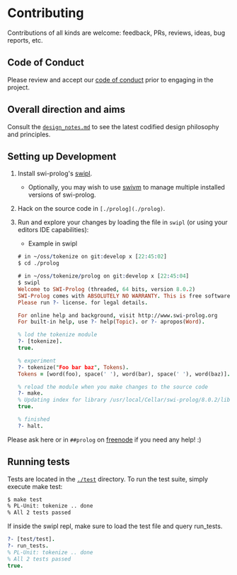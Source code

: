 # Contributing

Contributions of all kinds are welcome: feedback, PRs, reviews, ideas, bug
reports, etc.

## Code of Conduct

Please review and accept our [code of conduct](CODE_OF_CONDUCT.md) prior to
engaging in the project.

## Overall direction and aims

Consult the [`design_notes.md`](design_notes.md) to see the latest codified
design philosophy and principles.

## Setting up Development

1. Install swi-prolog's [swipl](http://www.swi-prolog.org/download/stable).
    - Optionally, you may wish to use [swivm](https://github.com/fnogatz/swivm) to
      manage multiple installed versions of swi-prolog.
2. Hack on the source code in `[./prolog](./prolog)`.
3. Run and explore your changes by loading the file in `swipl` (or using your
   editors IDE capabilities):
    - Example in swipl

    ```prolog
    # in ~/oss/tokenize on git:develop x [22:45:02]
    $ cd ./prolog

    # in ~/oss/tokenize/prolog on git:develop x [22:45:04]
    $ swipl
    Welcome to SWI-Prolog (threaded, 64 bits, version 8.0.2)
    SWI-Prolog comes with ABSOLUTELY NO WARRANTY. This is free software.
    Please run ?- license. for legal details.

    For online help and background, visit http://www.swi-prolog.org
    For built-in help, use ?- help(Topic). or ?- apropos(Word).

    % lod the tokenize module
    ?- [tokenize].
    true.

    % experiment
    ?- tokenize("Foo bar baz", Tokens).
    Tokens = [word(foo), space(' '), word(bar), space(' '), word(baz)].

    % reload the module when you make changes to the source code
    ?- make.
    % Updating index for library /usr/local/Cellar/swi-prolog/8.0.2/libexec/lib/swipl/library/
    true.

    % finished
    ?- halt.
    ```

Please ask here or in `##prolog` on [freenode](https://freenode.net/) if you
need any help! :)

## Running tests

Tests are located in the [`./test`](./test) directory. To run the test suite,
simply execute make test:

```sh
$ make test
% PL-Unit: tokenize .. done
% All 2 tests passed
```

If inside the swipl repl, make sure to load the test file and query run_tests.

```prolog
?- [test/test].
?- run_tests.
% PL-Unit: tokenize .. done
% All 2 tests passed
true.
```
